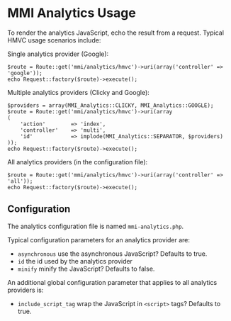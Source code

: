 # MMI Analytics Usage

To render the analytics JavaScript, echo the result from a request.
Typical HMVC usage scenarios include:

Single analytics provider (Google):

	$route = Route::get('mmi/analytics/hmvc')->uri(array('controller' => 'google'));
	echo Request::factory($route)->execute();

Multiple analytics providers (Clicky and Google):

	$providers = array(MMI_Analytics::CLICKY, MMI_Analytics::GOOGLE);
	$route = Route::get('mmi/analytics/hmvc')->uri(array
	(
		'action'		=> 'index',
		'controller'	=> 'multi',
		'id'			=> implode(MMI_Analytics::SEPARATOR, $providers)
	));
	echo Request::factory($route)->execute();

All analytics providers (in the configuration file):

	$route = Route::get('mmi/analytics/hmvc')->uri(array('controller' => 'all'));
	echo Request::factory($route)->execute();

## Configuration

The analytics configuration file is named `mmi-analytics.php`.

Typical configuration parameters for an analytics provider are:

* `asynchronous` use the asynchronous JavaScript? Defaults to true.
* `id` the id used by the analytics provider
* `minify` minify the JavaScript? Defaults to false.

An additional global configuration parameter that applies to all analytics providers is:

* `include_script_tag` wrap the JavaScript in `<script>` tags? Defaults to true.
